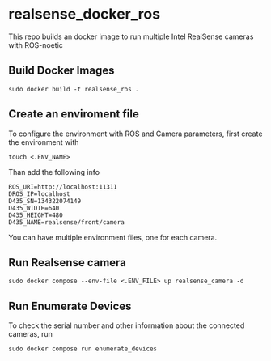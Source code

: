 # realsense_docker_ros
This repo builds an docker image to run multiple Intel RealSense cameras with ROS-noetic

## Build Docker Images
```
sudo docker build -t realsense_ros .
```

## Create an enviroment file
To configure the environment with ROS and Camera parameters, first create the environment with
```
touch <.ENV_NAME>
```
Than add the following info
```
ROS_URI=http://localhost:11311
DROS_IP=localhost
D435_SN=134322074149
D435_WIDTH=640
D435_HEIGHT=480
D435_NAME=realsense/front/camera
```
You can have multiple environment files, one for each camera.

## Run Realsense camera
```
sudo docker compose --env-file <.ENV_FILE> up realsense_camera -d
```
## Run Enumerate Devices
To check the serial number and other information about the connected cameras, run
```
sudo docker compose run enumerate_devices
```
